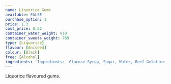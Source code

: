 ```yaml
---
name: Liquorice Gums
available: FALSE
purchase_option: 1
price: 1.3
cost_price: 0.52
container_water_weight: 919
container_sweets_weight: 769
type: [Liquorice]
flavour: [Aniseed]
colour: [Black]
free: [Alcohol]
ingredients: 'Ingredients:  Glucose Syrup, Sugar, Water, Beef Gelatine, Potato Starch, Liquorice Powder, Natural Colour (Vegetable Carbon), Palm Oil, Glazing Agent (Carnauba Wax).'
---
```

Liquorice flavoured gums.
